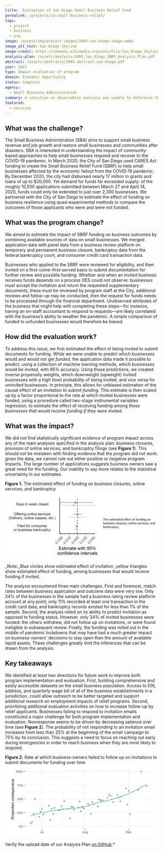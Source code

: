 ```yaml
---
title:  Evaluation of San Diego Small Business Relief Fund
permalink: /projects/sd-small-business-relief/
tags: 
  - project  
  - business
  - arp
image: /assets/img/project-images/2003-san-diego-image.webp
image_alt_text: San Diego Skyline
image-credit: https://commons.wikimedia.org/wiki/File:San_Diego_Skyline_at_Dawn.webp
analysis-plan: /assets/analysis/2003_San_Diego_SBRF_Analysis_Plan.pdf
abstract: /assets/abstracts/2003-abstract-san-diego.pdf
year: 2021
type: Impact evaluation of program
domain: Economic Opportunity
status: Complete
agency: 
  - Small Business Administration
summary: A selection on observables analysis was unable to determine the effect of funding for small businesses on business outcomes during the pandemic
featured: 
  - services
---
```

## What was the challenge? 
The Small Business Administration (SBA) aims to support small business revenue and job growth and restore small businesses and communities after disasters. SBA is interested in understanding the impact of community-based approaches to help small businesses respond and recover to the COVID-19 pandemic. In March 2020, the City of San Diego used CARES Act funding to create the Small Business Relief Fund (SBRF) to help small businesses affected by the economic fallout from the COVID‐19 pandemic. By December 2020, the city had disbursed nearly 17 million in grants and loans of up to $20,000. Yet demand for funds far exceeded supply: of the roughly 10,500 applications submitted between March 27 and April 14, 2020, funds could only be extended to just over 2,300 businesses. We partnered with the City of San Diego to estimate the effect of funding on business resilience using quasi‐experimental methods to compare the outcomes of those applicants who were and were not funded. 

## What was the program change? 
We aimed to estimate the impact of SBRF funding on business outcomes by combining available sources of data on small businesses. We merged application data with panel data from a business review platform on temporary and permanent business closure, bankruptcy data from the federal bankruptcy court, and consumer credit card transaction data. 

Businesses who applied to the SBRF were reviewed for eligibility, and then invited on a first-come-first-served basis to submit documentation for further review and possible funding. Whether and when an invited business receives funds depends on a process OES could not observe: businesses must accept the invitation and return the requested supplementary documents, these must be reviewed by program staff at the City, additional reviews and follow-up may be conducted, then the request for funds needs to be processed through the financial department. Unobserved attributes of the business that might help with completing these steps—for instance, having an on-staff accountant to respond to requests—are likely correlated with the business’s ability to weather the pandemic. A simple comparison of funded to unfunded businesses would therefore be biased.

## How did the evaluation work?
To address this issue, we first estimated the effect of being invited to submit documents for funding. While we were unable to predict which businesses would and would not get *funded*, the application data made it possible to predict, using a collection of machine learning methods, which businesses would be *invited*, with 95% accuracy. Using those predictions, we created inverse propensity weights, which downweight (upweight) invited businesses with a high (low) probability of being invited, and vice versa for uninvited businesses. In principle, this allows for unbiased estimation of the causal effect of an *invitation to submit funding*. This estimate is then scaled up by a factor proportional to the rate at which invited businesses were funded, using a procedure called two-stage instrumental variables regression, to estimate the effect of receiving funding among *those businesses that would receive funding if they were invited*.  

## What was the impact? 
We did not find statistically significant evidence of program impact across any of the main analyses specified in the analysis plan: business closures, provision of online services, and bankruptcy filings (see **Figure 1**). This should not be mistaken with finding evidence that the program did not work: given the data, we cannot rule out either positive or negative program impacts. The large number of applications suggests business owners saw a great need for the funding. Our inability to say more relates to the statistical uncertainty in our estimates. 

<b>Figure 1.</b> The estimated effect of funding on business closures, online services, and bankruptcy
![image](/assets/img/project-images/2003-graph-1.webp)

_Note:_Blue circles show estimated effect of invitation, yellow triangles show estimated effect of funding, among businesses that would receive funding if invited.

The analysis encountered three main challenges. First and foremost, match rates between business application and outcome data were very low. Only 34% of the businesses in the sample had a business rating review platform account at any point; only 11% recorded at least one transaction in the credit card data; and bankruptcy records existed for less than 1% of the sample. Second, the analysis relied on its ability to predict invitation as opposed to funding status. However, only 34% of invited businesses were funded: the others withdrew, did not follow up on invitations, or were found ineligible in subsequent review. Finally, the funding was rolled out in the middle of pandemic lockdowns that may have had a much greater impact on business-owners' decisions to stay open than the amount of available liquid assets. These challenges greatly limit the inferences that can be drawn from the analysis.

## Key takeaways 
We identified at least two directions for future work to improve both program implementation and evaluation. First, building comprehensive and easily accessible datasets on the small business population. Access to EIN, address, and quarterly wage bill of all of the business establishments in a jurisdiction,  could allow outreach to be better targeted and support additional research on employment impacts of relief programs. Second, prioritizing additional evaluation activities on how to increase follow-up by relief applicants. Businesses failing to respond to invitation emails constituted a major challenge for both program implementation and evaluation. Nonresponse seems to be driven by decreasing salience over time (see **Figure 2**). The probability of not responding to an invitation email increases from less than 25% at the beginning of the email campaign to 75% by its conclusion. This suggests a need to focus on reaching out early during emergencies in order to reach business when they are most likely to respond.

<b>Figure 2.</b> Rate at which business-owners failed to follow up on invitations to submit documents for funding over time
![image](/assets/img/project-images/2003-graph-2.webp)

Verify the upload date of our Analysis Plan <a href="https://github.com/gsa-oes/office-of-evaluation-sciences/commits/master/assets/analysis/2003_San_Diego_SBRF_Analysis_Plan.pdf">on GitHub</a>.*
